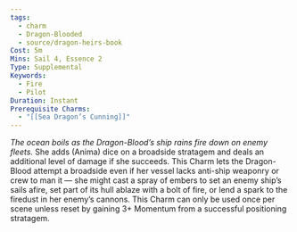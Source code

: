 ```yaml
---
tags:
  - charm
  - Dragon-Blooded
  - source/dragon-heirs-book
Cost: 5m
Mins: Sail 4, Essence 2
Type: Supplemental
Keywords:
  - Fire
  - Pilot
Duration: Instant
Prerequisite Charms:
  - "[[Sea Dragon’s Cunning]]"
---
```

*The ocean boils as the Dragon-Blood’s ship rains fire down on enemy fleets.*
She adds (Anima) dice on a broadside stratagem and deals an additional level of damage if she succeeds. This Charm lets the Dragon-Blood attempt a broadside even if her vessel lacks anti-ship weaponry or crew to man it — she might cast a spray of embers to set an enemy ship’s sails afire, set part of its hull ablaze with a bolt of fire, or lend a spark to the firedust in her enemy’s cannons.
This Charm can only be used once per scene unless reset by gaining 3+ Momentum from a successful positioning stratagem.